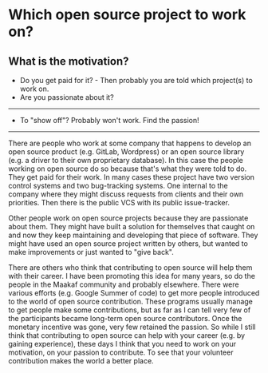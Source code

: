 # Which open source project to work on?

## What is the motivation?

* Do you get paid for it? - Then probably you are told which project(s) to work on.
* Are you passionate about it?

---

* To "show off"? Probably won't work. Find the passion!

---

There are people who work at some company that happens to develop an open source product (e.g. GitLab, Wordpress) or an open source library (e.g. a driver to their own proprietary database).
In this case the people working on open source do so because that's what they were told to do. They get paid for their work. In many cases these project have two version control systems and two bug-tracking systems.
One internal to the company where they might discuss requests from clients and their own priorities. Then there is the public VCS with its public issue-tracker.

Other people work on open source projects because they are passionate about them. They might have built a solution for themselves that caught on and now they keep maintaining and developing that piece of software. They might have used an open source project written by others, but wanted to make improvements or just wanted to "give back".


There are others who think that contributing to open source will help them with their career. I have been promoting this idea for many years, so do the people in the Maakaf community and probably elsewhere. There were various efforts (e.g. Google Summer of code) to get more people introduced to the world of open source contribution. These programs usually manage to get people make some contributions, but as far as I can tell very few of the participants became long-term open source contributors. Once the monetary incentive was gone, very few retained the passion.
So while I still think that contributing to open source can help with your career (e.g. by gaining experience), these days I think that you need to work on your motivation, on your passion to contribute. To see that your volunteer contribution makes the world a better place.




